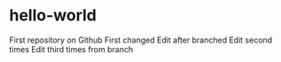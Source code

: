 # hello-world
First repository on Github
First changed
Edit after branched
Edit second times
Edit third times from branch
